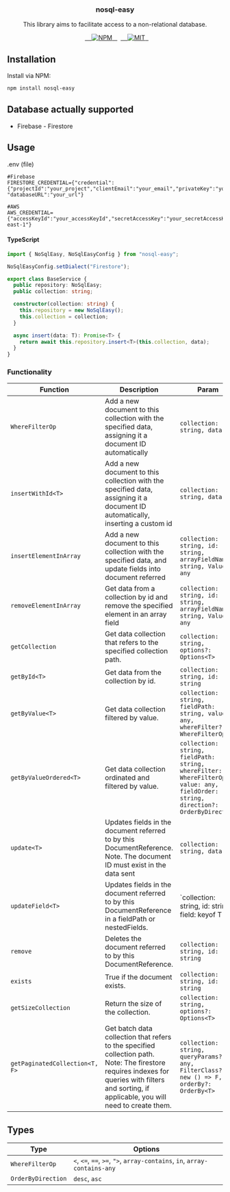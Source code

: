 <h3 align="center">nosql-easy</h3>
<p align="center">This library aims to facilitate access to a non-relational database.</p>

<p align="center">
  <a href="https://www.npmjs.com/package/nosql-easy">
    <img src="https://img.shields.io/npm/v/nosql-easy.svg" alt="NPM">
  </a>
  <a href="LICENSE">
    <img src="https://img.shields.io/badge/license-MIT-blue.svg?style=flat-square" alt="MIT">
  </a>
</p>

## Installation

Install via NPM:

```bash
npm install nosql-easy

```

## Database actually supported

- Firebase - Firestore

## Usage

.env (file)

```
#Firebase
FIRESTORE_CREDENTIAL={"credential":{"projectId":"your_project","clientEmail":"your_email","privateKey":"your_privateKey"}, "databaseURL":"your_url"}

#AWS
AWS_CREDENTIAL={"accessKeyId":"your_accessKeyId","secretAccessKey":"your_secretAccessKey","region":"sa-east-1"}
```

#### TypeScript

```typescript
import { NoSqlEasy, NoSqlEasyConfig } from "nosql-easy";

NoSqlEasyConfig.setDialect("Firestore");

export class BaseService {
  public repository: NoSqlEasy;
  public collection: string;

  constructor(collection: string) {
    this.repository = new NoSqlEasy();
    this.collection = collection;
  }

  async insert(data: T): Promise<T> {
    return await this.repository.insert<T>(this.collection, data);
  }
}
```

### Functionality

| Function                       | Description                                                                                                                                                                                     | Param                                                                                                                             | Return                         |
| ------------------------------ | ----------------------------------------------------------------------------------------------------------------------------------------------------------------------------------------------- | --------------------------------------------------------------------------------------------------------------------------------- | ------------------------------ |
| `WhereFilterOp`                | Add a new document to this collection with the specified data, assigning it a document ID automatically                                                                                         | `collection: string, data: T `                                                                                                    | `Promise<T>`                   |
| `insertWithId<T>`              | Add a new document to this collection with the specified data, assigning it a document ID automatically, inserting a custom id                                                                  | `collection: string, data: T `                                                                                                    | `Promise<T>`                   |
| `insertElementInArray`         | Add a new document to this collection with the specified data, and update fields into document referred                                                                                         | `collection: string, id: string, arrayFieldName: string, Value: any`                                                              | `Promise`                      |
| `removeElementInArray`         | Get data from a collection by id and remove the specified element in an array field                                                                                                             | `collection: string, id: string, arrayFieldName: string, Value: any`                                                              | `Promise`                      |
| `getCollection`                | Get data collection that refers to the specified collection path.                                                                                                                               | `collection: string, options?: Options<T> `                                                                                       | `Promise<T[]>`                 |
| `getById<T>`                   | Get data from the collection by id.                                                                                                                                                             | `collection: string, id: string `                                                                                                 | `Promise<T>`                   |
| `getByValue<T>`                | Get data collection filtered by value.                                                                                                                                                          | `collection: string, fieldPath: string, value: any, whereFilter?: WhereFilterOp `                                                 | `Promise<T[]>`                 |
| `getByValueOrdered<T>`         | Get data collection ordinated and filtered by value.                                                                                                                                            | `collection: string, fieldPath: string, whereFilter: WhereFilterOp, value: any, fieldOrder: string, direction?: OrderByDirection` | `Promise<T[]>`                 |
| `update<T>`                    | Updates fields in the document referred to by this DocumentReference. Note. The document ID must exist in the data sent                                                                         | `collection: string, data: T`                                                                                                     | `Promise`                      |
| `updateField<T>`               | Updates fields in the document referred to by this DocumentReference in a fieldPath or nestedFields.                                                                                            | `collection: string, id: string, field: keyof T                                                                                   | FieldNested<T, C>, value: any` | `Promise` |
| `remove`                       | Deletes the document referred to by this DocumentReference.                                                                                                                                     | `collection: string, id: string`                                                                                                  | `Promise`                      |
| `exists`                       | True if the document exists.                                                                                                                                                                    | `collection: string, id: string`                                                                                                  | `Promise`                      |
| `getSizeCollection`            | Return the size of the collection.                                                                                                                                                              | `collection: string, options?: Options<T>`                                                                                        | `Promise<number>`              |
| `getPaginatedCollection<T, F>` | Get batch data collection that refers to the specified collection path. Note: The firestore requires indexes for queries with filters and sorting, if applicable, you will need to create them. | `collection: string, queryParams?: any, FilterClass?: new () => F, orderBy?: OrderBy<T>`                                          | `Promise<T[]>`                 |

## Types

| Type               | Options                                                                   |
| ------------------ | ------------------------------------------------------------------------- |
| `WhereFilterOp`    | `<`, `<=`, `==`, `>=`, `">`, `array-contains`, `in`, `array-contains-any` |
| `OrderByDirection` | `desc`, `asc`                                                             |

